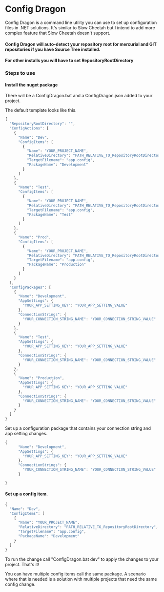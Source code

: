 # Config Dragon

Config Dragon is a command line utility you can use to set up configuration files in .NET solutions. 
It's similar to Slow Cheetah but I intend to add more complex feature that Slow Cheetah doesn't support.

#### Config Dragon will auto-detect your repository root for mercurial and GIT repositories if you have Source Tree installed.
#### For other installs you will have to set RepositoryRootDirectory

### Steps to use


#### Install the nuget package

There will be a ConfigDragon.bat and a ConfigDragon.json added to your project.

The default template looks like this.

```javascript
{
  "RepositoryRootDirectory": "",
  "ConfigActions": [
    {
      "Name": "Dev",
      "ConfigItems": [
        {
          "Name": "YOUR_PROJECT_NAME",
          "RelativeDirectory": "PATH_RELATIVE_TO_RepositoryRootDirectory",
          "TargetFilename": "app.config",
          "PackageName": "Development"
        }
      ]
    },
    {
      "Name": "Test",
      "ConfigItems": [
        {
          "Name": "YOUR_PROJECT_NAME",
          "RelativeDirectory": "PATH_RELATIVE_TO_RepositoryRootDirectory",
          "TargetFilename": "app.config",
          "PackageName": "Test"
        }
      ]
    },
    {
      "Name": "Prod",
      "ConfigItems": [
        {
          "Name": "YOUR_PROJECT_NAME",
          "RelativeDirectory": "PATH_RELATIVE_TO_RepositoryRootDirectory",
          "TargetFilename": "app.config",
          "PackageName": "Production"
        }
      ]
    }
  ],
  "ConfigPackages": [
    {
      "Name": "Development",
      "AppSettings": {
        "YOUR_APP_SETTING_KEY": "YOUR_APP_SETTING_VALUE"
      },
      "ConnectionStrings": {
        "YOUR_CONNECTION_STRING_NAME": "YOUR_CONNECTION_STRING_VALUE"
      }
    },
    {
      "Name": "Test",
      "AppSettings": {
        "YOUR_APP_SETTING_KEY": "YOUR_APP_SETTING_VALUE"
      },
      "ConnectionStrings": {
        "YOUR_CONNECTION_STRING_NAME": "YOUR_CONNECTION_STRING_VALUE"
      }
    },
    {
      "Name": "Production",
      "AppSettings": {
        "YOUR_APP_SETTING_KEY": "YOUR_APP_SETTING_VALUE"
      },
      "ConnectionStrings": {
        "YOUR_CONNECTION_STRING_NAME": "YOUR_CONNECTION_STRING_VALUE"
      }
    }
  ]
}
```

Set up a configuration package that contains your connection string and app setting changes.

```javascript
{
      "Name": "Development",
      "AppSettings": {
        "YOUR_APP_SETTING_KEY": "YOUR_APP_SETTING_VALUE"
      },
      "ConnectionStrings": {
        "YOUR_CONNECTION_STRING_NAME": "YOUR_CONNECTION_STRING_VALUE"
      }

}
```


#### Set up a config item.

```javascript
{
  "Name": "Dev",
  "ConfigItems": [
	{
	  "Name": "YOUR_PROJECT_NAME",
	  "RelativeDirectory": "PATH_RELATIVE_TO_RepositoryRootDirectory",
	  "TargetFilename": "app.config",
	  "PackageName": "Development"
	}
  ]
}
```


To run the change call "ConfigDragon.bat dev" to apply the changes to your project. That's it!

You can have multiple config items call the same package. A scenario where that is needed is a solution with
multiple projects that need the same config change. 